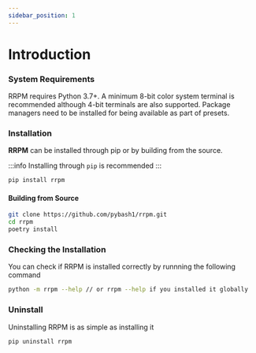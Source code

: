 ```yaml
---
sidebar_position: 1
---
```


# Introduction

### System Requirements

RRPM requires Python 3.7+. A minimum 8-bit color system terminal is recommended although 4-bit terminals are also supported. Package managers need to be installed for being available as part of presets.



### Installation

**RRPM** can be installed through pip or by building from the source.

:::info
Installing through `pip` is recommended
:::

```bash title=Terminal
pip install rrpm
```

#### Building from Source

```bash title=Terminal
git clone https://github.com/pybash1/rrpm.git
cd rrpm
poetry install
```

### Checking the Installation

You can check if RRPM is installed correctly by runnning the following command

```bash title=Terminal
python -m rrpm --help // or rrpm --help if you installed it globally
```
### Uninstall
Uninstalling RRPM is as simple as installing it

```bash title=Terminal
pip uninstall rrpm
```